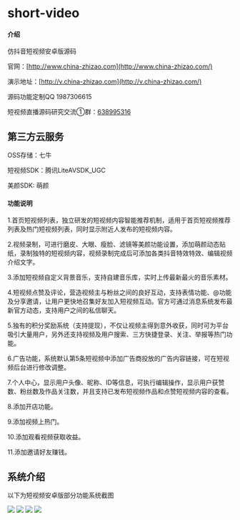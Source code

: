 # short-video

#### 介绍
仿抖音短视频安卓版源码

官网：[http://www.china-zhizao.com](http://www.china-zhizao.com/)

演示地址：[http://v.china-zhizao.com](http://v.china-zhizao.com/)

源码功能定制QQ 1987306615

短视频直播源码研究交流①群：[638995316](https://jq.qq.com/?_wv=1027&k=57WmxZq)

## 第三方云服务

OSS存储：七牛

短视频SDK：腾讯LiteAVSDK_UGC

美颜SDK: 萌颜

#### 功能说明
1.首页短视频列表，独立研发的短视频内容智能推荐机制，适用于首页短视频推荐列表及热门短视频列表，同时显示附近人发布的短视频内容。

2.视频录制，可进行磨皮、大眼、瘦脸、滤镜等美颜功能设置，添加萌颜动态贴纸，录制独特的短视频内容，视频录制完成后可添加各类抖音特效特效、编辑视频介绍文字。

3.添加短视频自定义背景音乐，支持自建音乐库，实时上传最新最火的音乐素材。

4.短视频点赞及评论，营造视频主与粉丝之间的良好互动，支持表情功能、@功能及分享邀请，让用户更快地召集好友加入短视频互动。官方可通过消息系统发布最新官方动态，支持用户之间的私信聊天。

5.独有的积分奖励系统（支持提现），不仅让视频主得到意外收获，同时可为平台吸引大量用户，另外还支持视频及用户搜索、三方快捷登录、关注、举报等热门功能。

6.广告功能，系统默认第5条短视频中添加广告商投放的广告内容链接，可在短视频后台进行修改调整。

7.个人中心，显示用户头像、昵称、ID等信息，可执行编辑操作，显示用户获赞数、粉丝数及作品关注数，并且支持已发布短视频作品和点赞短视频内容的查看。

8.添加开店功能。

9.添加视频上热门。

10.添加观看视频获取收益。

11.添加邀请好友赚钱。

## 系统介绍

以下为短视频安卓版部分功能系统截图

![](https://gitee.com/qwsem/short-video/raw/master/screenshot/1.png)
![](https://gitee.com/qwsem/short-video/raw/master/screenshot/2.png)
![](https://gitee.com/qwsem/short-video/raw/master/screenshot/3.png)
![](https://gitee.com/qwsem/short-video/raw/master/screenshot/4.png)